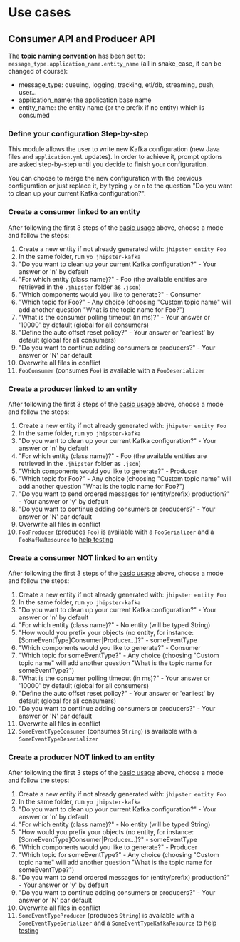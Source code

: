 # Use cases

## Consumer API and Producer API

The **topic naming convention** has been set to: `message_type.application_name.entity_name` (all in snake_case, it can be changed of course):

- message_type: queuing, logging, tracking, etl/db, streaming, push, user...
- application_name: the application base name
- entity_name: the entity name (or the prefix if no entity) which is consumed

### Define your configuration Step-by-step

This module allows the user to write new Kafka configuration (new Java files and `application.yml` updates). In order to achieve it, prompt options are asked step-by-step until you decide to finish your configuration.

You can choose to merge the new configuration with the previous configuration or just replace it, by typing `y` or `n` to the question "Do you want to clean up your current Kafka configuration?".

### Create a consumer linked to an entity

After following the first 3 steps of the [basic usage](README.md#basic-usage) above, choose a mode and follow the steps:

1. Create a new entity if not already generated with: `jhipster entity Foo`
2. In the same folder, run `yo jhipster-kafka`
3. "Do you want to clean up your current Kafka configuration?" - Your answer or 'n' by default
4. "For which entity (class name)?" - Foo (the available entities are retrieved in the `.jhipster` folder as `.json`)
5. "Which components would you like to generate?" - Consumer
6. "Which topic for Foo?" - Any choice (choosing "Custom topic name" will add another question "What is the topic name for Foo?")
7. "What is the consumer polling timeout (in ms)?" - Your answer or '10000' by default (global for all consumers)
8. "Define the auto offset reset policy?" - Your answer or 'earliest' by default (global for all consumers)
9. "Do you want to continue adding consumers or producers?" - Your answer or 'N' par default
10. Overwrite all files in conflict
11. `FooConsumer` (consumes `Foo`) is available with a `FooDeserializer`

### Create a producer linked to an entity

After following the first 3 steps of the [basic usage](README.md#basic-usage) above, choose a mode and follow the steps:

1. Create a new entity if not already generated with: `jhipster entity Foo`
2. In the same folder, run `yo jhipster-kafka`
3. "Do you want to clean up your current Kafka configuration?" - Your answer or 'n' by default
4. "For which entity (class name)?" - Foo (the available entities are retrieved in the `.jhipster` folder as `.json`)
5. "Which components would you like to generate?" - Producer
6. "Which topic for Foo?" - Any choice (choosing "Custom topic name" will add another question "What is the topic name for Foo?")
7. "Do you want to send ordered messages for (entity/prefix) production?" - Your answer or 'y' by default
8. "Do you want to continue adding consumers or producers?" - Your answer or 'N' par default
9. Overwrite all files in conflict
10. `FooProducer` (produces `Foo`) is available with a `FooSerializer` and a `FooKafkaResource` to [help testing](README.md#test-consumers-and-producers)

### Create a consumer NOT linked to an entity

After following the first 3 steps of the [basic usage](README.md#basic-usage) above, choose a mode and follow the steps:

1. Create a new entity if not already generated with: `jhipster entity Foo`
2. In the same folder, run `yo jhipster-kafka`
3. "Do you want to clean up your current Kafka configuration?" - Your answer or 'n' by default
4. "For which entity (class name)?" - No entity (will be typed String)
5. "How would you prefix your objects (no entity, for instance: [SomeEventType]Consumer|Producer...)?" - someEventType
6. "Which components would you like to generate?" - Consumer
7. "Which topic for someEventType?" - Any choice (choosing "Custom topic name" will add another question "What is the topic name for someEventType?")
8. "What is the consumer polling timeout (in ms)?" - Your answer or '10000' by default (global for all consumers)
9. "Define the auto offset reset policy?" - Your answer or 'earliest' by default (global for all consumers)
10. "Do you want to continue adding consumers or producers?" - Your answer or 'N' par default
11. Overwrite all files in conflict
12. `SomeEventTypeConsumer` (consumes `String`) is available with a `SomeEventTypeDeserializer`

### Create a producer NOT linked to an entity

After following the first 3 steps of the [basic usage](README.md#basic-usage) above, choose a mode and follow the steps:

1. Create a new entity if not already generated with: `jhipster entity Foo`
2. In the same folder, run `yo jhipster-kafka`
3. "Do you want to clean up your current Kafka configuration?" - Your answer or 'n' by default
4. "For which entity (class name)?" - No entity (will be typed String)
5. "How would you prefix your objects (no entity, for instance: [SomeEventType]Consumer|Producer...)?" - someEventType
6. "Which components would you like to generate?" - Producer
7. "Which topic for someEventType?" - Any choice (choosing "Custom topic name" will add another question "What is the topic name for someEventType?")
8. "Do you want to send ordered messages for (entity/prefix) production?" - Your answer or 'y' by default
9. "Do you want to continue adding consumers or producers?" - Your answer or 'N' par default
10. Overwrite all files in conflict
11. `SomeEventTypeProducer` (produces `String`) is available with a `SomeEventTypeSerializer` and a `SomeEventTypeKafkaResource` to [help testing](README.md#test-consumers-and-producers)
